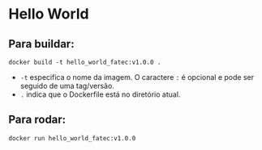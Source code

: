 # Hello World


## Para buildar:

```
docker build -t hello_world_fatec:v1.0.0 .
```

- `-t` especifica o nome da imagem. O caractere `:` é opcional e pode ser seguido de uma tag/versão.
- `.` indica que o Dockerfile está no diretório atual.

## Para rodar:

```
docker run hello_world_fatec:v1.0.0
```